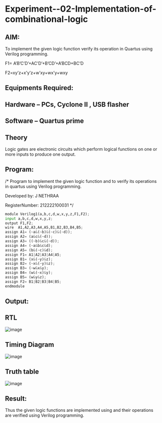 # Experiment--02-Implementation-of-combinational-logic
 
## AIM:
To implement the given logic function verify its operation in Quartus using Verilog programming.

 F1= A’B’C’D’+AC’D’+B’CD’+A’BCD+BC’D
 
F2=xy’z+x’y’z+w’xy+wx’y+wxy
 
## Equipments Required:
## Hardware – PCs, Cyclone II , USB flasher
## Software – Quartus prime


## Theory
Logic gates are electronic circuits which perform logical functions on one or more inputs to produce one output.
 

## Program:
/*
Program to implement the given logic function and to verify its operations in quartus using Verilog programming.

Developed by: J NETHRAA

RegisterNumber: 212222100031
*/
```python
module Verilog1(a,b,c,d,w,x,y,z,F1,F2);
input a,b,c,d,w,x,y,z;
output F1,F2;
wire  A1,A2,A3,A4,A5,B1,B2,B3,B4,B5;
assign A1= (~a&(~b)&(~c)&(~d));
assign A2= (a&c&(~d));
assign A3= ((~b)&c&(~d));
assign A4= (~a&b&c&d);
assign A5= (b&(~c)&d);
assign F1= A1|A2|A3|A4|A5;
assign B1= (x&(~y)&z);
assign B2= (~x&(~y)&z);
assign B3= (~w&x&y);
assign B4= (w&(~x)&y);
assign B5= (w&y&z);
assign F2= B1|B2|B3|B4|B5;
endmodule		 
```
## Output:
## RTL
![image](https://user-images.githubusercontent.com/118343401/234772584-e3313e30-289d-4b70-9ef6-f248462c4cf8.png)

## Timing Diagram
![image](https://user-images.githubusercontent.com/118343401/234772642-539c32b6-4dec-4993-92a5-002c09487a2f.png)

## Truth table
![image](https://user-images.githubusercontent.com/118343401/234773724-b57a84a0-a38f-4533-92f6-2e6893e5513e.png)

## Result:
Thus the given logic functions are implemented using  and their operations are verified using Verilog programming.
